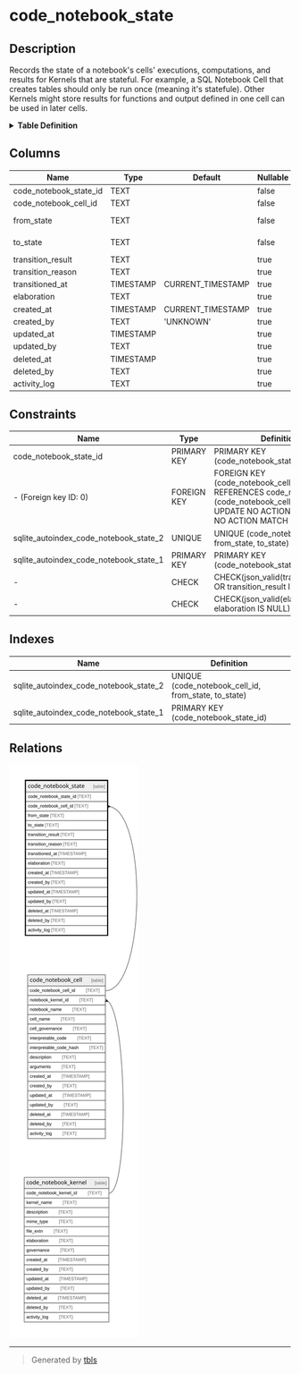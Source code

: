 # code_notebook_state

## Description

Records the state of a notebook's cells' executions, computations, and results for Kernels that are stateful.   For example, a SQL Notebook Cell that creates tables should only be run once (meaning it's statefule).   Other Kernels might store results for functions and output defined in one cell can be used in later cells.

<details>
<summary><strong>Table Definition</strong></summary>

```sql
CREATE TABLE "code_notebook_state" (
    "code_notebook_state_id" TEXT PRIMARY KEY NOT NULL,
    "code_notebook_cell_id" TEXT NOT NULL,
    "from_state" TEXT NOT NULL,
    "to_state" TEXT NOT NULL,
    "transition_result" TEXT CHECK(json_valid(transition_result) OR transition_result IS NULL),
    "transition_reason" TEXT,
    "transitioned_at" TIMESTAMP DEFAULT CURRENT_TIMESTAMP,
    "elaboration" TEXT CHECK(json_valid(elaboration) OR elaboration IS NULL),
    "created_at" TIMESTAMP DEFAULT CURRENT_TIMESTAMP,
    "created_by" TEXT DEFAULT 'UNKNOWN',
    "updated_at" TIMESTAMP,
    "updated_by" TEXT,
    "deleted_at" TIMESTAMP,
    "deleted_by" TEXT,
    "activity_log" TEXT,
    FOREIGN KEY("code_notebook_cell_id") REFERENCES "code_notebook_cell"("code_notebook_cell_id"),
    UNIQUE("code_notebook_cell_id", "from_state", "to_state")
)
```

</details>

## Columns

| Name                   | Type      | Default           | Nullable | Parents                                     | Comment                                                                   |
| ---------------------- | --------- | ----------------- | -------- | ------------------------------------------- | ------------------------------------------------------------------------- |
| code_notebook_state_id | TEXT      |                   | false    |                                             | code_notebook_state primary key                                           |
| code_notebook_cell_id  | TEXT      |                   | false    | [code_notebook_cell](code_notebook_cell.md) | code_notebook_cell row this state describes                               |
| from_state             | TEXT      |                   | false    |                                             | the previous state (set to "INITIAL" when it's the first transition)      |
| to_state               | TEXT      |                   | false    |                                             | the current state; if no rows exist it means no state transition occurred |
| transition_result      | TEXT      |                   | true     |                                             | if the result of state change is necessary for future use                 |
| transition_reason      | TEXT      |                   | true     |                                             | short text or code explaining why the transition occurred                 |
| transitioned_at        | TIMESTAMP | CURRENT_TIMESTAMP | true     |                                             | when the transition occurred                                              |
| elaboration            | TEXT      |                   | true     |                                             | any elaboration needed for the state transition                           |
| created_at             | TIMESTAMP | CURRENT_TIMESTAMP | true     |                                             |                                                                           |
| created_by             | TEXT      | 'UNKNOWN'         | true     |                                             |                                                                           |
| updated_at             | TIMESTAMP |                   | true     |                                             |                                                                           |
| updated_by             | TEXT      |                   | true     |                                             |                                                                           |
| deleted_at             | TIMESTAMP |                   | true     |                                             |                                                                           |
| deleted_by             | TEXT      |                   | true     |                                             |                                                                           |
| activity_log           | TEXT      |                   | true     |                                             | {"isSqlDomainZodDescrMeta":true,"isJsonSqlDomain":true}                   |

## Constraints

| Name                                   | Type        | Definition                                                                                                                                   |
| -------------------------------------- | ----------- | -------------------------------------------------------------------------------------------------------------------------------------------- |
| code_notebook_state_id                 | PRIMARY KEY | PRIMARY KEY (code_notebook_state_id)                                                                                                         |
| - (Foreign key ID: 0)                  | FOREIGN KEY | FOREIGN KEY (code_notebook_cell_id) REFERENCES code_notebook_cell (code_notebook_cell_id) ON UPDATE NO ACTION ON DELETE NO ACTION MATCH NONE |
| sqlite_autoindex_code_notebook_state_2 | UNIQUE      | UNIQUE (code_notebook_cell_id, from_state, to_state)                                                                                         |
| sqlite_autoindex_code_notebook_state_1 | PRIMARY KEY | PRIMARY KEY (code_notebook_state_id)                                                                                                         |
| -                                      | CHECK       | CHECK(json_valid(transition_result) OR transition_result IS NULL)                                                                            |
| -                                      | CHECK       | CHECK(json_valid(elaboration) OR elaboration IS NULL)                                                                                        |

## Indexes

| Name                                   | Definition                                           |
| -------------------------------------- | ---------------------------------------------------- |
| sqlite_autoindex_code_notebook_state_2 | UNIQUE (code_notebook_cell_id, from_state, to_state) |
| sqlite_autoindex_code_notebook_state_1 | PRIMARY KEY (code_notebook_state_id)                 |

## Relations

![er](code_notebook_state.svg)

---

> Generated by [tbls](https://github.com/k1LoW/tbls)
